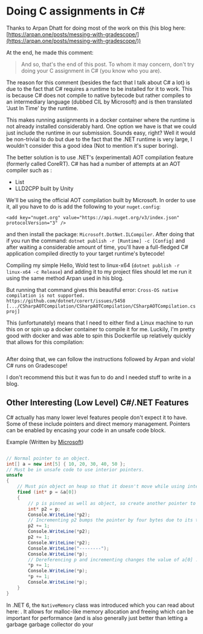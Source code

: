 # Doing C assignments in C#

Thanks to Arpan Dhatt for doing most of the work on this (his blog here: [https://arpan.one/posts/messing-with-gradescope/](https://arpan.one/posts/messing-with-gradescope/))

At the end, he made this comment:
>And so, that's the end of this post. To whom it may concern, don't try doing your C assignment in C# (you know who you are).

The reason for this comment (besides the fact that I talk about C# a lot) is due to the fact that C# requires a runtime to be installed for it to work. This is because C# does not compile to native bytecode but rather compiles to an intermediary language (dubbed CIL by Microsoft) and is then translated 'Just In Time' by the runtime. 

This makes running assignments in a docker container where the runtime is not already installed considerably hard. One option we have is that we could just include the runtime in our submission. Sounds easy, right? Well it would be non-trivial to do but due to the fact that the .NET runtime is very large, I wouldn't consider this a good idea (Not to mention it's super boring). 

The better solution is to use .NET's (experimental) AOT compilation feature (formerly called CoreRT). C# has had a number of attempts at an AOT compiler such as :

- List
- LLD2CPP built by Unity

We'll be using the official AOT compilation built by Microsoft. In order to use it, all you have to do is add the following to your `nuget.config`:
```xaml
<add key="nuget.org" value="https://api.nuget.org/v3/index.json" protocolVersion="3" />  
```
and then install the package: `Microsoft.DotNet.ILCompiler`. After doing that if you run the command: `dotnet publish -r [Runtime] -c [Config]` and after waiting a considerable amount of time, you'll have a full-fledged C# application compiled directly to your target runtime's bytecode!

Compiling my simple Hello, Wold test to linux-x64 (`dotnet publish -r linux-x64 -c Release`) and adding it to my project files should let me run it using the same method Arpan used in his blog.

But running that command gives this beautiful error: 
`Cross-OS native compilation is not supported. https://github.com/dotnet/corert/issues/5458 [.../CSharpAOTCompilation/CSharpAOTCompilation/CSharpAOTCompilation.csproj]`

This (unfortunately) means that I need to either find a Linux machine to run this on or spin up a docker container to compile it for me. Luckily, I'm pretty good with docker and was able to spin this Dockerfile up relatively quickly that allows for this compilation: 
```dockerfile

```
			
After doing that, we can follow the instructions followed by Arpan and viola! C# runs on Gradescope!

I don't recommend this but it was fun to do and I needed stuff to write in a blog. 

## Other Interesting (Low Level) C#/.NET Features

C# actually has many lower level features people don't expect it to have. Some of these include pointers and direct memory management. Pointers can be enabled by encasing your code in an unsafe code block.

Example (Written by [Microsoft](https://docs.microsoft.com/en-us/dotnet/csharp/language-reference/unsafe-code))
```c#

// Normal pointer to an object.
int[] a = new int[5] { 10, 20, 30, 40, 50 };
// Must be in unsafe code to use interior pointers.
unsafe
{
    // Must pin object on heap so that it doesn't move while using interior pointers.
    fixed (int* p = &a[0])
    {
        // p is pinned as well as object, so create another pointer to show incrementing it.
        int* p2 = p;
        Console.WriteLine(*p2);
        // Incrementing p2 bumps the pointer by four bytes due to its type ...
        p2 += 1;
        Console.WriteLine(*p2);
        p2 += 1;
        Console.WriteLine(*p2);
        Console.WriteLine("--------");
        Console.WriteLine(*p);
        // Dereferencing p and incrementing changes the value of a[0] ...
        *p += 1;
        Console.WriteLine(*p);
        *p += 1;
        Console.WriteLine(*p);
    }
}
```

In .NET 6, the `NativeMemory` class was introduced which you can read about here: [](). It allows for malloc-like memory allocation and freeing which can be important for performance (and is also generally just better than letting a garbage garbage collector do your 
